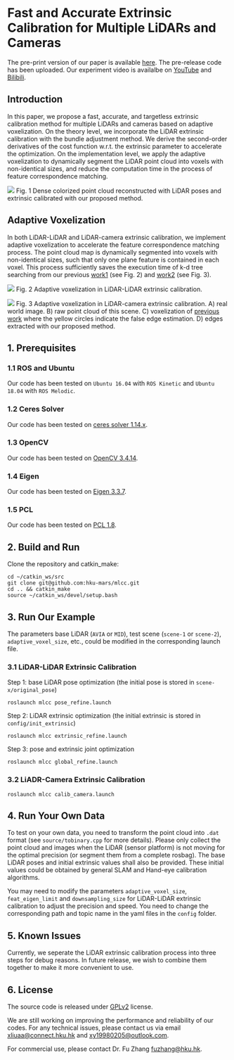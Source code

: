 # Fast and Accurate Extrinsic Calibration for Multiple LiDARs and Cameras

The pre-print version of our paper is available [here](https://arxiv.org/abs/2109.06550). The pre-release code has been uploaded. Our experiment video is availalbe on [YouTube](https://youtu.be/PaiYgAXl9iY) and [Bilibili](https://www.bilibili.com/video/BV1p64y1h7ae?spm_id_from=333.999.0.0).

<!-- ![](figure/cover.png) -->

## Introduction
In this paper, we propose a fast, accurate, and targetless extrinsic calibration method for multiple LiDARs and cameras based on adaptive voxelization. On the theory level, we incorporate the LiDAR extrinsic calibration with the bundle adjustment method. We derive the second-order derivatives of the cost function w.r.t. the extrinsic parameter to accelerate the optimization. On the implementation level, we apply the adaptive voxelization to dynamically segment the LiDAR point cloud into voxels with non-identical sizes, and reduce the computation time in the process of feature correspondence matching.

![](figure/dense_map.jpg)
Fig. 1 Dense colorized point cloud reconstructed with LiDAR poses and extrinsic calibrated with our proposed method.

## Adaptive Voxelization
In both LiDAR-LiDAR and LiDAR-camera extrinsic calibration, we implement adaptive voxelization to accelerate the feature correspondence matching process. The point cloud map is dynamically segmented into voxels with non-identical sizes, such that only one plane feature is contained in each voxel. This process sufficiently saves the execution time of k-d tree searching from our previous [work1](https://ieeexplore.ieee.org/document/9361153) (see Fig. 2) and [work2](https://ieeexplore.ieee.org/document/9495137?source=authoralert) (see Fig. 3).

![](figure/lidar_voxel.png)
Fig. 2 Adaptive voxelization in LiDAR-LiDAR extrinsic calibration.

![](figure/camera_voxel.png)
Fig. 3 Adaptive voxelization in LiDAR-camera extrinsic calibration. A) real world image. B) raw point cloud of this scene. C) voxelization of [previous work](https://ieeexplore.ieee.org/document/9495137?source=authoralert) where the yellow circles indicate the false edge estimation. D) edges extracted with our proposed method.

## 1. Prerequisites
### 1.1 ROS and Ubuntu
Our code has been tested on `Ubuntu 16.04` with `ROS Kinetic` and `Ubuntu 18.04` with `ROS Melodic`.
### 1.2 Ceres Solver
Our code has been tested on [ceres solver 1.14.x](https://github.com/ceres-solver/ceres-solver). 
### 1.3 OpenCV
Our code has been tested on [OpenCV 3.4.14](https://github.com/opencv/opencv).
### 1.4 Eigen
Our code has been tested on [Eigen 3.3.7](https://gitlab.com/libeigen/eigen).
### 1.5 PCL
Our code has been tested on [PCL 1.8](https://github.com/PointCloudLibrary/pcl).

## 2. Build and Run
Clone the repository and catkin_make:

```
cd ~/catkin_ws/src
git clone git@github.com:hku-mars/mlcc.git
cd .. && catkin_make
source ~/catkin_ws/devel/setup.bash
```

## 3. Run Our Example
The parameters base LiDAR (`AVIA` or `MID`), test scene (`scene-1` or `scene-2`), `adaptive_voxel_size`, etc., could be modified in the corresponding launch file.
### 3.1 LiDAR-LiDAR Extrinsic Calibration
<!-- ![](figure/workflow.jpg) -->
Step 1: base LiDAR pose optimization (the initial pose is stored in `scene-x/original_pose`)
```
roslaunch mlcc pose_refine.launch
```

Step 2: LiDAR extrinsic optimization (the initial extrinsic is stored in `config/init_extrinsic`)
```
roslaunch mlcc extrinsic_refine.launch
```

Step 3: pose and extrinsic joint optimization
```
roslaunch mlcc global_refine.launch
```
### 3.2 LiADR-Camera Extrinsic Calibration
```
roslaunch mlcc calib_camera.launch
```

## 4. Run Your Own Data
To test on your own data, you need to transform the point cloud into `.dat` format (see `source/tobinary.cpp` for more details). Please only collect the point cloud and images when the LiDAR (sensor platform) is not moving for the optimal precision (or segment them from a complete rosbag). The base LiDAR poses and initial extrinsic values shall also be provided. These initial values could be obtained by general SLAM and Hand-eye calibration algorithms.

You may need to modify the parameters `adaptive_voxel_size`, `feat_eigen_limit` and `downsampling_size` for LiDAR-LiDAR extrinsic calibration to adjust the precision and speed. You need to change the corresponding path and topic name in the yaml files in the `config` folder.

## 5. Known Issues
Currently, we seperate the LiDAR extrinsic calibration process into three steps for debug reasons. In future release, we wish to combine them together to make it more convenient to use.

## 6. License
The source code is released under [GPLv2](http://www.gnu.org/licenses/) license.

We are still working on improving the performance and reliability of our codes. For any technical issues, please contact us via email <xliuaa@connect.hku.hk> and <xy19980205@outlook.com>.

For commercial use, please contact Dr. Fu Zhang <fuzhang@hku.hk>.
